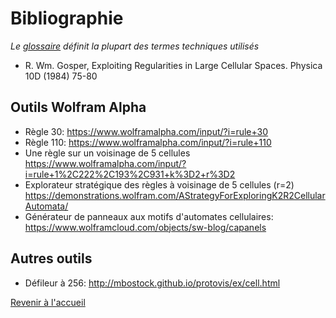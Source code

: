 # Bibliographie

_Le [glossaire](./glossaire.md) définit la plupart des termes techniques utilisés_

- R. Wm. Gosper, Exploiting Regularities in Large Cellular Spaces. Physica 10D (1984) 75-80

## Outils Wolfram Alpha

- Règle 30: https://www.wolframalpha.com/input/?i=rule+30
- Règle 110: https://www.wolframalpha.com/input/?i=rule+110
- Une règle sur un voisinage de 5 cellules
  https://www.wolframalpha.com/input/?i=rule+1%2C222%2C193%2C931+k%3D2+r%3D2
- Explorateur stratégique des règles à voisinage de 5 cellules (r=2)
  https://demonstrations.wolfram.com/AStrategyForExploringK2R2CellularAutomata/
- Générateur de panneaux aux motifs d'automates cellulaires:
  https://www.wolframcloud.com/objects/sw-blog/capanels

## Autres outils

- Défileur à 256: http://mbostock.github.io/protovis/ex/cell.html

[Revenir à l'accueil](..)
